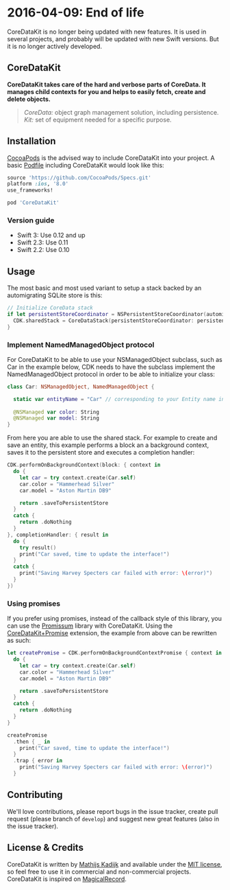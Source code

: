 # 2016-04-09: End of life

CoreDataKit is no longer being updated with new features. It is used in several projects, and probably will be updated with new Swift versions. But it is no longer actively developed.

## CoreDataKit

**CoreDataKit takes care of the hard and verbose parts of CoreData. It manages child contexts for you and helps to easily fetch, create and delete objects.**

> *CoreData:* object graph management solution, including persistence. *Kit:* set of equipment needed for a specific purpose.

## Installation

[CocoaPods](http://cocoapods.org) is the advised way to include CoreDataKit into your project. A basic [Podfile](http://cocoapods.org/#get_started) including CoreDataKit would look like this:

```ruby
source 'https://github.com/CocoaPods/Specs.git'
platform :ios, '8.0'
use_frameworks!

pod 'CoreDataKit'
```

### Version guide

- Swift 3: Use 0.12 and up
- Swift 2.3: Use 0.11
- Swift 2.2: Use 0.10

## Usage

The most basic and most used variant to setup a stack backed by an automigrating SQLite store is this:
```swift
// Initialize CoreData stack
if let persistentStoreCoordinator = NSPersistentStoreCoordinator(automigrating: true) {
  CDK.sharedStack = CoreDataStack(persistentStoreCoordinator: persistentStoreCoordinator)
}
```

### Implement NamedManagedObject protocol

For CoreDataKit to be able to use your NSManagedObject subclass, such as Car in the example below, CDK needs to have the subclass implement the NamedManagedObject protocol in order to be able to initialize your class:

```swift
class Car: NSManagedObject, NamedManagedObject {

  static var entityName = "Car" // corresponding to your Entity name in your xcdatamodeld
  
  @NSManaged var color: String
  @NSManaged var model: String
}

```

From here you are able to use the shared stack. For example to create and save an entity, this example performs a block an a background context, saves it to the persistent store and executes a completion handler:
```swift
CDK.performOnBackgroundContext(block: { context in
  do {
    let car = try context.create(Car.self)
    car.color = "Hammerhead Silver"
    car.model = "Aston Martin DB9"

    return .saveToPersistentStore
  }
  catch {
    return .doNothing
  }
}, completionHandler: { result in
  do {
    try result()
    print("Car saved, time to update the interface!")
  }
  catch {
    print("Saving Harvey Specters car failed with error: \(error)")
  }
})
```

### Using promises

If you prefer using promises, instead of the callback style of this library, you can use the  [Promissum](https://github.com/tomlokhorst/Promissum) library with CoreDataKit. Using the [CoreDataKit+Promise](https://github.com/tomlokhorst/Promissum/blob/develop/extensions/PromissumExtensions/CoreDataKit%2BPromise.swift) extension, the example from above can be rewritten as such:
```swift
let createPromise = CDK.performOnBackgroundContextPromise { context in
  do {
    let car = try context.create(Car.self)
    car.color = "Hammerhead Silver"
    car.model = "Aston Martin DB9"

    return .saveToPersistentStore
  }
  catch {
    return .doNothing
  }
}

createPromise
  .then { _ in
    print("Car saved, time to update the interface!")
  }
  .trap { error in
    print("Saving Harvey Specters car failed with error: \(error)")
  }
```

## Contributing

We'll love contributions, please report bugs in the issue tracker, create pull request (please branch of `develop`) and suggest new great features (also in the issue tracker).

## License & Credits

CoreDataKit is written by [Mathijs Kadijk](https://github.com/mac-cain13) and available under the [MIT license](LICENSE), so feel free to use it in commercial and non-commercial projects. CoreDataKit is inspired on [MagicalRecord](https://github.com/magicalpanda/MagicalRecord).
